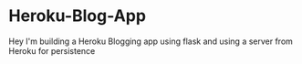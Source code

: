 # Heroku-Blog-App
Hey I'm building a Heroku Blogging app using flask and using a server from Heroku for persistence
